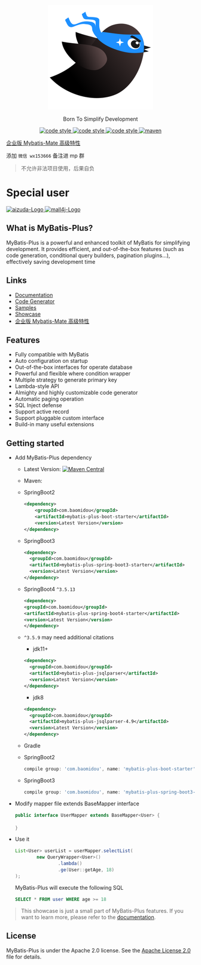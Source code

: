 <p align="center">
  <a href="https://github.com/baomidou/mybatis-plus">
   <img alt="Mybatis-Plus-Logo" src="https://raw.githubusercontent.com/baomidou/logo/master/mybatis-plus-logo-new-mini.png">
  </a>
</p>

<p align="center">
  Born To Simplify Development
</p>

<p align="center">

  <a href="https://github.com/baomidou/mybatis-plus">
    <img alt="code style" src="https://img.shields.io/github/stars/baomidou/mybatis-plus?style=social">
  </a>

  <a href="https://gitee.com/baomidou/mybatis-plus">
    <img alt="code style" src="https://gitee.com/baomidou/mybatis-plus/badge/star.svg">
  </a>

  <a href="https://gitcode.com/baomidou/mybatis-plus">
    <img alt="code style" src="https://gitcode.com/baomidou/mybatis-plus/star/badge.svg">
  </a>

  <a href="https://search.maven.org/search?q=g:com.baomidou%20a:mybatis-*">
    <img alt="maven" src="https://img.shields.io/maven-central/v/com.baomidou/mybatis-plus.svg?style=flat-square">
  </a>

</p>

[企业版 Mybatis-Mate 高级特性](https://gitee.com/baomidou/mybatis-mate-examples)

添加 `微信 wx153666` 备注进 mp 群

> 不允许非法项目使用，后果自负

# Special user

<p>
  <a href="https://doc.flowlong.com?from=mp" target="_blank">
   <img alt="aizuda-Logo" src="https://foruda.gitee.com/images/1715955628416785121/954c16ef_12260.png" width="160px" height="50px">
  </a>
  <a href="https://gitee.com/gz-yami/mall4j?from=mp" target="_blank">
   <img alt="mall4j-Logo" src="https://foruda.gitee.com/images/1716776021837872678/87883b39_12260.gif" width="160px" height="50px">
  </a>
</p>

## What is MyBatis-Plus?

MyBatis-Plus is a powerful and enhanced toolkit of MyBatis for simplifying development.
It provides efficient, and out-of-the-box features (such as code generation, conditional query builders, pagination plugins...), effectively saving development time

## Links

- [Documentation](https://baomidou.com)
- [Code Generator](https://github.com/baomidou/generator)
- [Samples](https://github.com/baomidou/mybatis-plus-samples)
- [Showcase](https://github.com/baomidou/awesome-mybatis-plus)
- [企业版 Mybatis-Mate 高级特性](https://gitee.com/baomidou/mybatis-mate-examples)

## Features

- Fully compatible with MyBatis
- Auto configuration on startup
- Out-of-the-box interfaces for operate database
- Powerful and flexible where condition wrapper
- Multiple strategy to generate primary key
- Lambda-style API
- Almighty and highly customizable code generator
- Automatic paging operation
- SQL Inject defense
- Support active record
- Support pluggable custom interface
- Build-in many useful extensions

## Getting started

- Add MyBatis-Plus dependency
    - Latest
      Version: [![Maven Central](https://img.shields.io/maven-central/v/com.baomidou/mybatis-plus.svg)](https://search.maven.org/search?q=g:com.baomidou%20a:mybatis-*)
    - Maven:
    - SpringBoot2
      ```xml
      <dependency>
          <groupId>com.baomidou</groupId>
          <artifactId>mybatis-plus-boot-starter</artifactId>
          <version>Latest Version</version>
      </dependency>
      ```
    - SpringBoot3
      ```xml
      <dependency>
        <groupId>com.baomidou</groupId>
        <artifactId>mybatis-plus-spring-boot3-starter</artifactId>
        <version>Latest Version</version>
      </dependency>
      ```
    - SpringBoot4 `^3.5.13`
      ```xml
      <dependency>
      <groupId>com.baomidou</groupId>
      <artifactId>mybatis-plus-spring-boot4-starter</artifactId>
      <version>Latest Version</version>
      </dependency>
      ```
    - `^3.5.9` may need additional citations
        - jdk11+
      ```xml
      <dependency>
        <groupId>com.baomidou</groupId>
        <artifactId>mybatis-plus-jsqlparser</artifactId>
        <version>Latest Version</version>
      </dependency>
      ```
        - jdk8
      ```xml
      <dependency>
        <groupId>com.baomidou</groupId>
        <artifactId>mybatis-plus-jsqlparser-4.9</artifactId>
        <version>Latest Version</version>
      </dependency>
      ```

    - Gradle
    - SpringBoot2
      ```groovy
      compile group: 'com.baomidou', name: 'mybatis-plus-boot-starter', version: 'Latest Version'
      ```
    - SpringBoot3
      ```groovy
      compile group: 'com.baomidou', name: 'mybatis-plus-spring-boot3-starter', version: 'Latest Version'
      ```
- Modify mapper file extends BaseMapper interface

  ```java
  public interface UserMapper extends BaseMapper<User> {

  }
  ```

- Use it
  ``` java
  List<User> userList = userMapper.selectList(
          new QueryWrapper<User>()
                  .lambda()
                  .ge(User::getAge, 18)
  );
  ```
  MyBatis-Plus will execute the following SQL
    ```sql
    SELECT * FROM user WHERE age >= 18
    ```

> This showcase is just a small part of MyBatis-Plus features. If you want to learn more, please refer to
> the [documentation](https://baomidou.com).

## License

MyBatis-Plus is under the Apache 2.0 license. See the [Apache License 2.0](http://www.apache.org/licenses/LICENSE-2.0)
file for details.
